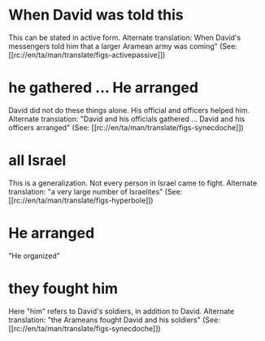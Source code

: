 # When David was told this

This can be stated in active form. Alternate translation: When David's messengers told him that a larger Aramean army was coming" (See: [[rc://en/ta/man/translate/figs-activepassive]])

# he gathered ... He arranged

David did not do these things alone. His official and officers helped him. Alternate translation: "David and his officials gathered ... David and his officers arranged" (See: [[rc://en/ta/man/translate/figs-synecdoche]])

# all Israel

This is a generalization. Not every person in Israel came to fight. Alternate translation: "a very large number of Israelites" (See: [[rc://en/ta/man/translate/figs-hyperbole]])

# He arranged

"He organized"

# they fought him

Here "him" refers to David's soldiers, in addition to David. Alternate translation: "the Arameans fought David and his soldiers" (See: [[rc://en/ta/man/translate/figs-synecdoche]])

